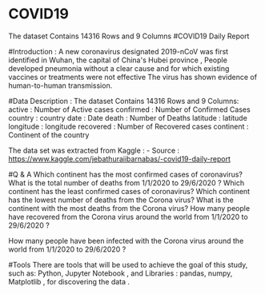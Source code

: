 # COVID19
The dataset Contains 14316 Rows and 9 Columns
#COVID19 Daily Report

#Introduction :
A new coronavirus designated 2019-nCoV was first identified in Wuhan, the capital of China's Hubei province , People developed pneumonia without a clear cause and for which existing vaccines or treatments were not effective The virus has shown evidence of human-to-human transmission.

#Data Description :
The dataset Contains 14316 Rows and 9 Columns:
active : Number of Active cases
confirmed : Number of Confirmed Cases  
country : country
date : Date
death : Number of Deaths
latitude : latitude
longitude : longitude
recovered : Number of Recovered cases
continent : Continent of the country

The data set was extracted from Kaggle : -
Source : https://www.kaggle.com/jebathuraiibarnabas/-covid19-daily-report 

#Q & A
Which continent has the most confirmed cases of coronavirus?
What is the total number of deaths from 1/1/2020 to 29/6/2020 ?
Which continent has the least confirmed cases of coronavirus?
Which continent has the lowest number of deaths from the Corona virus?
What is the continent with the most deaths from the Corona virus?
How many people have recovered from the Corona virus around the world from 1/1/2020 to 29/6/2020 ?

How many people have been infected with the Corona virus around the world from 1/1/2020 to 29/6/2020 ?



#Tools
There are tools that will be used to achieve the goal of this study, such as: Python, Jupyter Notebook , and Libraries : pandas, numpy, Matplotlib , for discovering the data .

